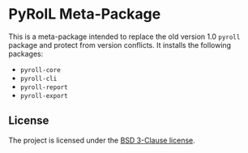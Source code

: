 # PyRolL Meta-Package

This is a meta-package intended to replace the old version 1.0 `pyroll` package and protect from version conflicts.
It installs the following packages:

- `pyroll-core`
- `pyroll-cli`
- `pyroll-report`
- `pyroll-export`

## License

The project is licensed under the [BSD 3-Clause license](LICENSE).
